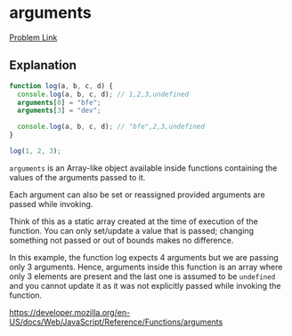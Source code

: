 # arguments

[Problem Link](https://bigfrontend.dev/quiz/arguments)

## Explanation

```js
function log(a, b, c, d) {
  console.log(a, b, c, d); // 1,2,3,undefined
  arguments[0] = "bfe";
  arguments[3] = "dev";

  console.log(a, b, c, d); // "bfe",2,3,undefined
}

log(1, 2, 3);
```

`arguments` is an Array-like object available inside functions containing the values of the arguments passed to it.

Each argument can also be set or reassigned provided arguments are passed while invoking.

Think of this as a static array created at the time of execution of the function. You can only set/update a value that is passed; changing something not passed or out of bounds makes no difference.

In this example, the function log expects 4 arguments but we are passing only 3 arguments. Hence, arguments inside this function is an array where only 3 elements are present and the last one is assumed to be `undefined` and you cannot update it as it was not explicitly passed while invoking the function.

https://developer.mozilla.org/en-US/docs/Web/JavaScript/Reference/Functions/arguments
